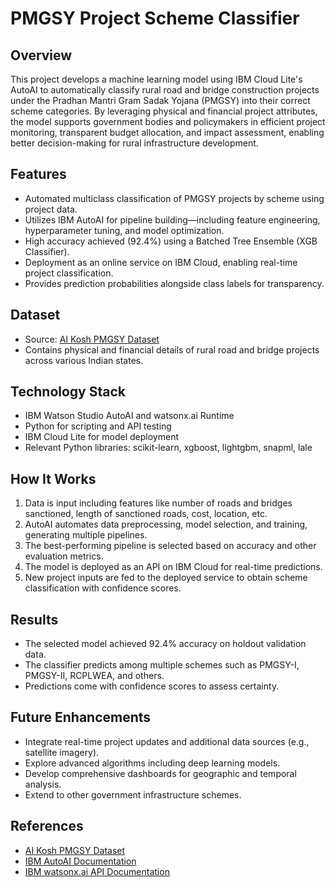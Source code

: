 # PMGSY Project Scheme Classifier

## Overview

This project develops a machine learning model using IBM Cloud Lite's AutoAI to automatically classify rural road and bridge construction projects under the Pradhan Mantri Gram Sadak Yojana (PMGSY) into their correct scheme categories. By leveraging physical and financial project attributes, the model supports government bodies and policymakers in efficient project monitoring, transparent budget allocation, and impact assessment, enabling better decision-making for rural infrastructure development.

## Features

- Automated multiclass classification of PMGSY projects by scheme using project data.
- Utilizes IBM AutoAI for pipeline building—including feature engineering, hyperparameter tuning, and model optimization.
- High accuracy achieved (92.4%) using a Batched Tree Ensemble (XGB Classifier).
- Deployment as an online service on IBM Cloud, enabling real-time project classification.
- Provides prediction probabilities alongside class labels for transparency.

## Dataset

- Source: [AI Kosh PMGSY Dataset](https://aikosh.indiaai.gov.in/home/datasets/details/pradhan_mantri_gram_sadak_yojna_pmgsy.html)
- Contains physical and financial details of rural road and bridge projects across various Indian states.

## Technology Stack

- IBM Watson Studio AutoAI and watsonx.ai Runtime
- Python for scripting and API testing
- IBM Cloud Lite for model deployment
- Relevant Python libraries: scikit-learn, xgboost, lightgbm, snapml, lale

## How It Works

1. Data is input including features like number of roads and bridges sanctioned, length of sanctioned roads, cost, location, etc.
2. AutoAI automates data preprocessing, model selection, and training, generating multiple pipelines.
3. The best-performing pipeline is selected based on accuracy and other evaluation metrics.
4. The model is deployed as an API on IBM Cloud for real-time predictions.
5. New project inputs are fed to the deployed service to obtain scheme classification with confidence scores.

## Results

- The selected model achieved 92.4% accuracy on holdout validation data.
- The classifier predicts among multiple schemes such as PMGSY-I, PMGSY-II, RCPLWEA, and others.
- Predictions come with confidence scores to assess certainty.

## Future Enhancements

- Integrate real-time project updates and additional data sources (e.g., satellite imagery).
- Explore advanced algorithms including deep learning models.
- Develop comprehensive dashboards for geographic and temporal analysis.
- Extend to other government infrastructure schemes.

## References

- [AI Kosh PMGSY Dataset](https://aikosh.indiaai.gov.in/home/datasets/details/pradhan_mantri_gram_sadak_yojna_pmgsy.html)
- [IBM AutoAI Documentation](https://www.ibm.com/docs/en/watsonx/w-and-w/2.0.0?topic=models-autoai)
- [IBM watsonx.ai API Documentation](https://cloud.ibm.com/apidocs/watsonx-ai)
